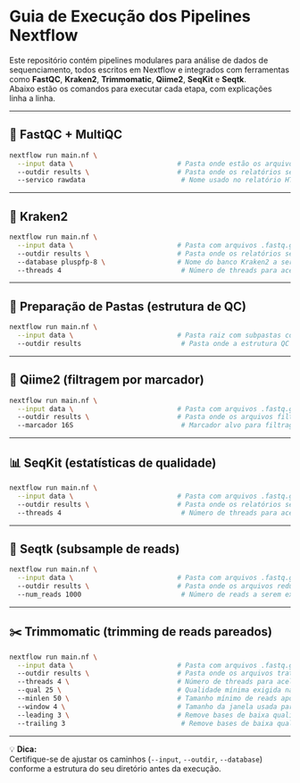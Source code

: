 # Guia de Execução dos Pipelines Nextflow

Este repositório contém pipelines modulares para análise de dados de sequenciamento, todos escritos em Nextflow e integrados com ferramentas como **FastQC**, **Kraken2**, **Trimmomatic**, **Qiime2**, **SeqKit** e **Seqtk**.  
Abaixo estão os comandos para executar cada etapa, com explicações linha a linha.

---

## 🧬 FastQC + MultiQC

```bash
nextflow run main.nf \
  --input data \                          # Pasta onde estão os arquivos .fastq.gz
  --outdir results \                      # Pasta onde os relatórios serão salvos
  --servico rawdata                        # Nome usado no relatório HTML do MultiQC (ex: rawdata_report.html)
```

---

## 🦠 Kraken2

```bash
nextflow run main.nf \
  --input data \                          # Pasta com arquivos .fastq.gz em pares (R1/R2)
  --outdir results \                      # Pasta onde os relatórios serão salvos
  --database pluspfp-8 \                  # Nome do banco Kraken2 a ser baixado e usado
  --threads 4                              # Número de threads para acelerar a classificação taxonômica
```

---

## 📁 Preparação de Pastas (estrutura de QC)

```bash
nextflow run main.nf \
  --input data \                          # Pasta raiz com subpastas contendo reads
  --outdir results                         # Pasta onde a estrutura QC será criada
```

---

## 🧫 Qiime2 (filtragem por marcador)

```bash
nextflow run main.nf \
  --input data \                          # Pasta com arquivos .fastq.gz
  --outdir results \                      # Pasta onde os arquivos filtrados serão salvos
  --marcador 16S                           # Marcador alvo para filtragem (ex: 16S, ITS, GENOMA)
```

---

## 📊 SeqKit (estatísticas de qualidade)

```bash
nextflow run main.nf \
  --input data \                          # Pasta com arquivos .fastq.gz
  --outdir results \                      # Pasta onde os relatórios serão salvos
  --threads 4                              # Número de threads para acelerar o processamento
```

---

## 🧩 Seqtk (subsample de reads)

```bash
nextflow run main.nf \
  --input data \                          # Pasta com arquivos .fastq.gz
  --outdir results \                      # Pasta onde os arquivos reduzidos serão salvos
  --num_reads 1000                         # Número de reads a serem extraídos de cada arquivo
```

---

## ✂️ Trimmomatic (trimming de reads pareados)

```bash
nextflow run main.nf \
  --input data \                          # Pasta com arquivos .fastq.gz em pares (R1/R2)
  --outdir results \                      # Pasta onde os arquivos tratados serão salvos
  --threads 4 \                           # Número de threads para acelerar o trimming
  --qual 25 \                             # Qualidade mínima exigida na janela de corte
  --minlen 50 \                           # Tamanho mínimo de reads após o trimming
  --window 4 \                            # Tamanho da janela usada para avaliar qualidade
  --leading 3 \                           # Remove bases de baixa qualidade no início dos reads
  --trailing 3                             # Remove bases de baixa qualidade no final dos reads
```

---

💡 **Dica:**  
Certifique-se de ajustar os caminhos (`--input`, `--outdir`, `--database`) conforme a estrutura do seu diretório antes da execução.

